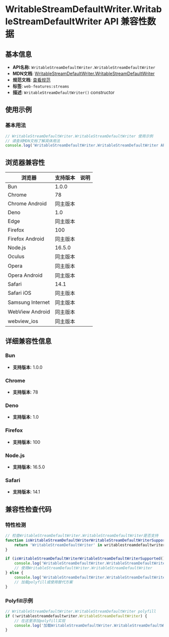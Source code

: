 # WritableStreamDefaultWriter.WritableStreamDefaultWriter API 兼容性数据

## 基本信息

- **API名称**: `WritableStreamDefaultWriter.WritableStreamDefaultWriter`
- **MDN文档**: [WritableStreamDefaultWriter.WritableStreamDefaultWriter](https://developer.mozilla.org/docs/Web/API/WritableStreamDefaultWriter/WritableStreamDefaultWriter)
- **规范文档**: [查看规范](https://streams.spec.whatwg.org/#ref-for-default-writer-constructor①)
- **标签**: `web-features:streams`
- **描述**: `WritableStreamDefaultWriter()` constructor

## 使用示例

### 基本用法

```javascript
// WritableStreamDefaultWriter.WritableStreamDefaultWriter 使用示例
// 请查阅MDN文档了解具体用法
console.log('WritableStreamDefaultWriter.WritableStreamDefaultWriter API');
```

## 浏览器兼容性

| 浏览器 | 支持版本 | 说明 |
|--------|----------|------|
| Bun | 1.0.0 |  |
| Chrome | 78 |  |
| Chrome Android | 同主版本 |  |
| Deno | 1.0 |  |
| Edge | 同主版本 |  |
| Firefox | 100 |  |
| Firefox Android | 同主版本 |  |
| Node.js | 16.5.0 |  |
| Oculus | 同主版本 |  |
| Opera | 同主版本 |  |
| Opera Android | 同主版本 |  |
| Safari | 14.1 |  |
| Safari iOS | 同主版本 |  |
| Samsung Internet | 同主版本 |  |
| WebView Android | 同主版本 |  |
| webview_ios | 同主版本 |  |

## 详细兼容性信息

### Bun

- **支持版本**: 1.0.0

### Chrome

- **支持版本**: 78

### Deno

- **支持版本**: 1.0

### Firefox

- **支持版本**: 100

### Node.js

- **支持版本**: 16.5.0

### Safari

- **支持版本**: 14.1

## 兼容性检查代码

### 特性检测

```javascript
// 检查WritableStreamDefaultWriter.WritableStreamDefaultWriter是否支持
function isWritableStreamDefaultWriterWritableStreamDefaultWriterSupported() {
    return 'WritableStreamDefaultWriter' in writablestreamdefaultwriter && typeof writablestreamdefaultwriter.WritableStreamDefaultWriter === 'function';
}

if (isWritableStreamDefaultWriterWritableStreamDefaultWriterSupported()) {
    console.log('WritableStreamDefaultWriter.WritableStreamDefaultWriter 支持');
    // 使用WritableStreamDefaultWriter.WritableStreamDefaultWriter
} else {
    console.log('WritableStreamDefaultWriter.WritableStreamDefaultWriter 不支持，需要polyfill');
    // 加载polyfill或使用替代方案
}
```

### Polyfill示例

```javascript
// WritableStreamDefaultWriter.WritableStreamDefaultWriter polyfill
if (!writablestreamdefaultwriter.WritableStreamDefaultWriter) {
    // 在这里添加polyfill实现
    console.log('加载WritableStreamDefaultWriter.WritableStreamDefaultWriter polyfill');
}
```

